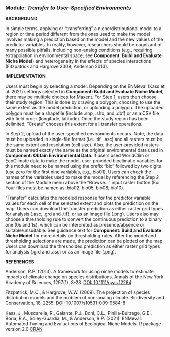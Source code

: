 ### **Module:** ***Transfer to User-Specified Environments***

**BACKGROUND**

In simple terms, applying or “transferring” a niche/distributional model to a region or time period different from the ones used to make the model involves making a prediction based on the model and the new values of the predictor variables. In reality, however, researchers should be cognizant of many possible pitfalls, including non-analog conditions (e.g., requiring extrapolation in environmental space; see **Component: Build and Evaluate Niche Model**) and heterogeneity in the effects of species interactions (Fitzpatrick and Hargrove 2009; Anderson 2013).

**IMPLEMENTATION**

Users must begin by selecting a model. Depending on the ENMeval (Kass et al. 2021) settings selected in **Component: Build and Evaluate Niche Model**, there may be multiple choices for Maxent. For Step 1, users then choose their study region. This is done by drawing a polygon, choosing to use the same extent as the model prediction, or uploading a polygon. The uploaded polygon must be a shapefile (include .shp, .shx, and .dbf) or as a CSV file with field order (longitude, latitude). Once the study region has been delimited, “Create” chooses this extent for all transfer operations. 

In Step 2, upload of the user-specified environments occurs. Note, the data must be uploaded in single-file format (i.e. .tif, .asc) and all rasters must be the same extent and resolution (cell size). Also, the user-provided rasters must be named exactly the same as the original environmental data used in **Component: Obtain Environmental Data**. If users used WorldClim or EcoClimate data to make the model, user-provided bioclimatic variables for this module need to be named using the prefix “bio” followed by two digits (use zero for the first nine variables, e.g., bio01). Users can check the names of the variables used to make the model by referencing the Step 2 section of the Module menu above the “Browse…” input raster button (Ex: Your files must be named as:  bio02, bio05, bio08, bio10).
 
“Transfer” calculates the modeled response for the predictor variable values for each cell of the selected extent and plots the prediction on the map. Users can download the transfer prediction as either raster grid types for analysis (.asc, .grd and .tif), or as an image file (.png).
Users also may choose a thresholding rule to convert the continuous prediction to a binary one (0s and 1s), which can be interpreted as presence/absence or suitable/unsuitable. See guidance text for **Component: Build and Evaluate Niche Model** for more details on thresholding rules. After the model and thresholding selections are made, the prediction can be plotted on the map. Users can download the thresholded prediction as either raster grid types for analysis (.grd and .asc) or as an image file (.png).


**REFERENCES**

Anderson, R.P. (2013). A framework for using niche models to estimate impacts of climate change on species distributions. Annals of the New York Academy of Sciences, 1297(1), 8-28. <a href="https://doi.org/10.1111/nyas.12264" target="_blank">DOI: 10.1111/nyas.12264</a>

Fitzpatrick, M.C., & Hargrove, W.W. (2009). The projection of species distribution models and the problem of non-analog climate. Biodiversity and Conservation, 18, 2255. <a href="https://doi.org/10.1007/s10531-009-9584-8" target="_blank">DOI: 10.1007/s10531-009-9584-8</a>

Kass, J., Muscarella, R., Galante, P.J., Bohl, C.L., Pinilla-Buitrago, G.E., Boria, R.A., Soley-Guardia, M., & Anderson, R.P. (2021). ENMeval: Automated Tuning and Evaluations of Ecological Niche Models. R package version 2.0 <a href="https://CRAN.R-project.org/package=ENMeval" target="_blank">CRAN</a> 

